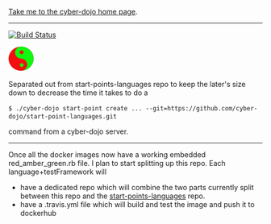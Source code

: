 
[Take me to the cyber-dojo home page](https://github.com/cyber-dojo/cyber-dojo).

- - - -

[![Build Status](https://travis-ci.org/cyber-dojo/Dockerfiles.svg?branch=master)](https://travis-ci.org/cyber-dojo/Dockerfiles)

<img src="https://raw.githubusercontent.com/cyber-dojo/nginx/master/images/home_page_logo.png" alt="cyber-dojo yin/yang logo" width="50px" height="50px"/>

Separated out from start-points-languages repo to keep the later's size down
to decrease the time it takes to do a

```
$ ./cyber-dojo start-point create ... --git=https://github.com/cyber-dojo/start-point-languages.git
```

command from a cyber-dojo server.

- - - -

Once all the docker images now have a working embedded red_amber_green.rb file.
I plan to start splitting up this repo.
Each language+testFramework will
- have a dedicated repo which will
combine the two parts currently split between this repo and the
[start-points-languages](https://github.com/cyber-dojo/start-points-languages) repo.
- have a .travis.yml file which will build and test the image and push it to dockerhub

